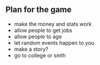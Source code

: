 ## Plan for the game

- make the money and stats work
- allow people to get jobs
- allow people to age
- let random events happen to you
- make a story?
- go to college or smth
